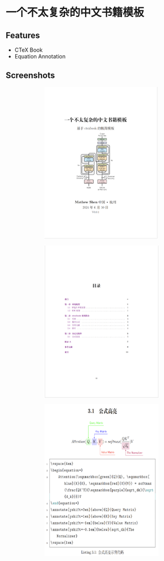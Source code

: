 # 一个不太复杂的中文书籍模板


## Features
- CTeX Book
- Equation Annotation


## Screenshots

<p align="center">
    <img src="./asset/image/cover.png" alt="Cover" width="300" height="400">
</p>

<p align="center">
    <img src="./asset/image/toc.png" alt="TOC" width="300" height="400">
</p>

<p align="center">
    <img src="./asset/image/features/equation_annotation.png" alt="Equation Annotation" width="300" height="400">
</p>
